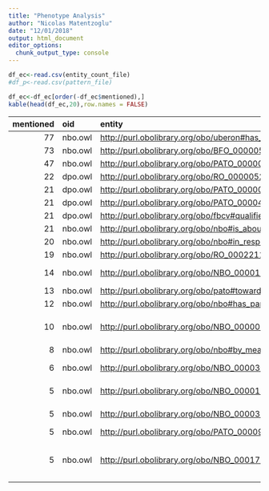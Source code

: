 ```yaml
---
title: "Phenotype Analysis"
author: "Nicolas Matentzoglu"
date: "12/01/2018"
output: html_document
editor_options:
  chunk_output_type: console
---
```





```r
df_ec<-read.csv(entity_count_file)
#df_p<-read.csv(pattern_file)

df_ec<-df_ec[order(-df_ec$mentioned),]
kable(head(df_ec,20),row.names = FALSE)
```



| mentioned|oid     |entity                                             |entity_label                               |entity_class   |X  |
|---------:|:-------|:--------------------------------------------------|:------------------------------------------|:--------------|:--|
|        77|nbo.owl |http://purl.obolibrary.org/obo/uberon#has_quality  |has_quality                                |ObjectProperty |NA |
|        73|nbo.owl |http://purl.obolibrary.org/obo/BFO_0000056         |BFO_0000056                                |ObjectProperty |NA |
|        47|nbo.owl |http://purl.obolibrary.org/obo/PATO_0000001        |quality                                    |Class          |NA |
|        22|dpo.owl |http://purl.obolibrary.org/obo/RO_0000052          |inheres_in                                 |ObjectProperty |NA |
|        21|dpo.owl |http://purl.obolibrary.org/obo/PATO_0000001        |quality                                    |Class          |NA |
|        21|dpo.owl |http://purl.obolibrary.org/obo/PATO_0000460        |abnormal                                   |Class          |NA |
|        21|dpo.owl |http://purl.obolibrary.org/obo/fbcv#qualifier      |qualifier                                  |ObjectProperty |NA |
|        21|nbo.owl |http://purl.obolibrary.org/obo/nbo#is_about        |is_about                                   |ObjectProperty |NA |
|        20|nbo.owl |http://purl.obolibrary.org/obo/nbo#in_response_to  |in_response_to                             |ObjectProperty |NA |
|        19|nbo.owl |http://purl.obolibrary.org/obo/RO_0002211          |regulates                                  |ObjectProperty |NA |
|        14|nbo.owl |http://purl.obolibrary.org/obo/NBO_0000130         |liquid consumption                         |Class          |NA |
|        13|nbo.owl |http://purl.obolibrary.org/obo/pato#towards        |towards                                    |ObjectProperty |NA |
|        12|nbo.owl |http://purl.obolibrary.org/obo/nbo#has_participant |has_participant                            |ObjectProperty |NA |
|        10|nbo.owl |http://purl.obolibrary.org/obo/NBO_0000064         |regulation of drinking behavior            |Class          |NA |
|         8|nbo.owl |http://purl.obolibrary.org/obo/nbo#by_means        |by_means                                   |ObjectProperty |NA |
|         6|nbo.owl |http://purl.obolibrary.org/obo/NBO_0000308         |sensation behavior                         |Class          |NA |
|         5|nbo.owl |http://purl.obolibrary.org/obo/NBO_0000134         |food consumption                           |Class          |NA |
|         5|nbo.owl |http://purl.obolibrary.org/obo/NBO_0000331         |nociceptive behavior                       |Class          |NA |
|         5|nbo.owl |http://purl.obolibrary.org/obo/PATO_0000912        |increased rate                             |Class          |NA |
|         5|nbo.owl |http://purl.obolibrary.org/obo/NBO_0001728         |behavioral response to addictive substance |Class          |NA |
